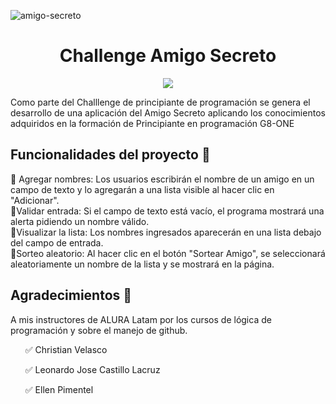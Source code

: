 
![amigo-secreto](https://github.com/user-attachments/assets/c0b61a67-f40a-42b1-b803-8d6e0e86fcfb)
<h1 align ="center"> Challenge Amigo Secreto </h1>
<p align="center">
   <img src="https://img.shields.io/badge/STATUS-EN%20DESAROLLO-green">
</p>

Como parte del Challlenge de principiante de programación se genera el desarrollo de una aplicación del Amigo Secreto aplicando los conocimientos adquiridos en la formación de Principiante en programación G8-ONE
<br>
<h2> Funcionalidades del proyecto 🔨</h2>
📌 Agregar nombres: Los usuarios escribirán el nombre de un amigo en un campo de texto y lo agregarán a una lista visible al hacer clic en "Adicionar".
<br>
📌Validar entrada: Si el campo de texto está vacío, el programa mostrará una alerta pidiendo un nombre válido.
<br>
📌Visualizar la lista: Los nombres ingresados aparecerán en una lista debajo del campo de entrada.
<br>
📌Sorteo aleatorio: Al hacer clic en el botón "Sortear Amigo", se seleccionará aleatoriamente un nombre de la lista y se mostrará en la página.
<br>
<h2 align ="left">Agradecimientos 🎁</h2>
A mis instructores de ALURA Latam por los cursos de lógica de programación y sobre el manejo de github.
  <ul>✅ Christian Velasco</ul>
  <ul>✅ Leonardo Jose Castillo Lacruz</ul>
  <ul>✅ Ellen Pimentel</ul>
